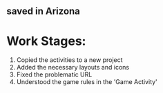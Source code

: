 ## saved in Arizona

# Work Stages:

1. Copied the activities to a new project
2. Added the necessary layouts and icons
3. Fixed the problematic URL
4. Understood the game rules in the 'Game Activity'
